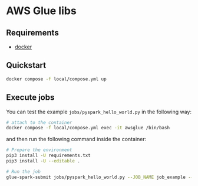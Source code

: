 # AWS Glue libs

## Requirements

- [docker](https://www.docker.com/)

## Quickstart

```sh
docker compose -f local/compose.yml up
```

## Execute jobs

You can test the example `jobs/pyspark_hello_world.py` in the following way:

```sh
# attach to the container
docker compose -f local/compose.yml exec -it awsglue /bin/bash
```

and then run the following command inside the container:

```sh
# Prepare the environment
pip3 install -U requirements.txt
pip3 install -U --editable .

# Run the job
glue-spark-submit jobs/pyspark_hello_world.py --JOB_NAME job_example --CUSTOM_ARGUMENT custom_value
```
